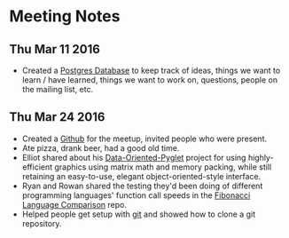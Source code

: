 Meeting Notes
=============

## Thu Mar 11 2016

* Created a [Postgres Database](http://www.postgresql.org/) to keep track of
  ideas, things we want to learn / have learned, things we want to work on, 
  questions, people on the mailing list, etc.


## Thu Mar 24 2016

* Created a [Github](https://github.com/South-Austin-Dev-Mentorship) for the meetup,
  invited people who were present.
* Ate pizza, drank beer, had a good old time.
* Elliot shared about his [Data-Oriented-Pyglet](https://github.com/Permafacture/data-oriented-pyglet)
  project for using highly-efficient graphics using matrix math and memory packing, while still
  retaining an easy-to-use, elegant object-oriented-style interface.
* Ryan and Rowan shared the testing they'd been doing of different programming languages' function call speeds in the [Fibonacci Language Comparison](https://github.com/South-Austin-Dev-Mentorship/fib-lang-comparison) repo.
* Helped people get setup with [git](https://git-scm.com/) and showed how to clone a git repository.

